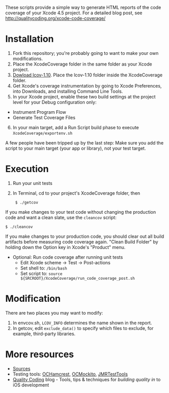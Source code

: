 These scripts provide a simple way to generate HTML reports of the code coverage
of your Xcode 4.5 project.
For a detailed blog post, see http://qualitycoding.org/xcode-code-coverage/


Installation
============

1. Fork this repository; you're probably going to want to make your own
modifications.
2. Place the XcodeCoverage folder in the same folder as your Xcode project.
3. [Dowload lcov-1.10](http://downloads.sourceforge.net/ltp/lcov-1.10.tar.gz).
Place the lcov-1.10 folder inside the XcodeCoverage folder.
4. Get Xcode's coverage instrumentation by going to Xcode Preferences, into Downloads, and installing Command Line Tools.
5. In your Xcode project, enable these two build settings at the project level
for your Debug configuration only:
  * Instrument Program Flow
  * Generate Test Coverage Files
6. In your main target, add a Run Script build phase to execute
``XcodeCoverage/exportenv.sh``

A few people have been tripped up by the last step: Make sure you add the
script to your main target (your app or library), not your test target.


Execution
=========

1. Run your unit tests
2. In Terminal, cd to your project's XcodeCoverage folder, then

        $ ./getcov

If you make changes to your test code without changing the production code and
want a clean slate, use the ``cleancov`` script:

    $ ./cleancov

If you make changes to your production code, you should clear out all build
artifacts before measuring code coverage again. "Clean Build Folder" by holding
down the Option key in Xcode's "Product" menu.

* Optional: Run code coverage after running unit tests
  * Edit Xcode scheme -> Test -> Post-actions
  * Set shell to: ``/bin/bash``  
  * Set script to:
  ``source ${SRCROOT}/XcodeCoverage/run_code_coverage_post.sh``


Modification
============

There are two places you may want to modify:

1. In envcov.sh, ``LCOV_INFO`` determines the name shown in the report.
2. In getcov, edit ``exclude_data()`` to specify which files to exclude, for
example, third-party libraries.


More resources
==============

* [Sources](https://github.com/jonreid/XcodeCoverage)
* Testing tools: [OCHamcrest](https://github.com/hamcrest/OCHamcrest),
[OCMockito](https://github.com/jonreid/OCMockito),
[JMRTestTools](https://github.com/jonreid/JMRTestTools)
* [Quality Coding](http://qualitycoding.org/) blog - Tools, tips & techniques
for _building quality in_ to iOS development
